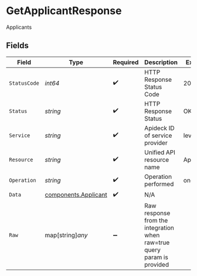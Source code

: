 # GetApplicantResponse

Applicants


## Fields

| Field                                                                   | Type                                                                    | Required                                                                | Description                                                             | Example                                                                 |
| ----------------------------------------------------------------------- | ----------------------------------------------------------------------- | ----------------------------------------------------------------------- | ----------------------------------------------------------------------- | ----------------------------------------------------------------------- |
| `StatusCode`                                                            | *int64*                                                                 | :heavy_check_mark:                                                      | HTTP Response Status Code                                               | 200                                                                     |
| `Status`                                                                | *string*                                                                | :heavy_check_mark:                                                      | HTTP Response Status                                                    | OK                                                                      |
| `Service`                                                               | *string*                                                                | :heavy_check_mark:                                                      | Apideck ID of service provider                                          | lever                                                                   |
| `Resource`                                                              | *string*                                                                | :heavy_check_mark:                                                      | Unified API resource name                                               | Applicants                                                              |
| `Operation`                                                             | *string*                                                                | :heavy_check_mark:                                                      | Operation performed                                                     | one                                                                     |
| `Data`                                                                  | [components.Applicant](../../models/components/applicant.md)            | :heavy_check_mark:                                                      | N/A                                                                     |                                                                         |
| `Raw`                                                                   | map[string]*any*                                                        | :heavy_minus_sign:                                                      | Raw response from the integration when raw=true query param is provided |                                                                         |